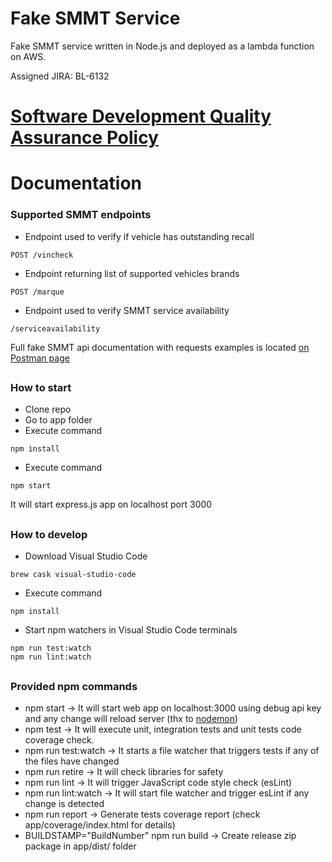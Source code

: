 # Fake SMMT Service
Fake SMMT service written in Node.js and deployed as a lambda function on AWS.

Assigned JIRA: BL-6132

# [Software Development Quality Assurance Policy](docs/NodejsDevQuality.md)


# Documentation
### Supported SMMT endpoints

* Endpoint used to verify if vehicle has outstanding recall
```
POST /vincheck
```

* Endpoint returning list of supported vehicles brands
```
POST /marque
```

* Endpoint used to verify SMMT service availability
```
/serviceavailability
```

Full fake SMMT api documentation with requests examples is located [on Postman page](https://documenter.getpostman.com/view/649866/fake-local-smmt/71B3Xsx)

##
### How to start

* Clone repo
* Go to app folder
* Execute command
```
npm install
```
* Execute command
```
npm start
```

It will start express.js app on localhost port 3000

##
### How to develop

* Download Visual Studio Code
```
brew cask visual-studio-code
```
* Execute command
```
npm install
```
* Start npm watchers in Visual Studio Code terminals
```
npm run test:watch
npm run lint:watch
```

##
### Provided npm commands
* npm start -> It will start web app on localhost:3000 using debug api key and any change will reload server (thx to [nodemon](https://github.com/remy/nodemon))
* npm test -> It will execute unit, integration tests and unit tests code coverage check.
* npm run test:watch -> It starts a file watcher that triggers tests if any of the files have changed
* npm run retire -> It will check libraries for safety
* npm run lint -> It will trigger JavaScript code style check (esLint)
* npm run lint:watch -> It will start file watcher and trigger esLint if any change is detected
* npm run report -> Generate tests coverage report (check app/coverage/index.html for details)
* BUILDSTAMP="BuildNumber" npm run build -> Create release zip package in app/dist/ folder
